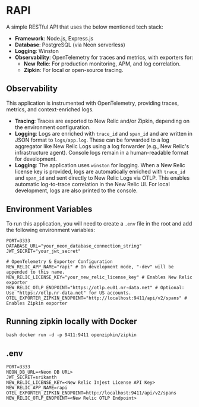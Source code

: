 # RAPI

A simple RESTful API that uses the below mentioned tech stack:

- **Framework**: Node.js, Express.js
- **Database**: PostgreSQL (via Neon serverless)
- **Logging**: Winston
- **Observability**: OpenTelemetry for traces and metrics, with exporters for:
  - **New Relic**: For production monitoring, APM, and log correlation.
  - **Zipkin**: For local or open-source tracing.

## Observability

This application is instrumented with OpenTelemetry, providing traces, metrics, and context-enriched logs.

- **Tracing**: Traces are exported to New Relic and/or Zipkin, depending on the environment configuration.
- **Logging**: Logs are enriched with `trace_id` and `span_id` and are written in JSON format to `logs/app.log`. These can be forwarded to a log aggregator like New Relic Logs using a log forwarder (e.g., New Relic's infrastructure agent). Console logs remain in a human-readable format for development.
- **Logging**: The application uses `winston` for logging. When a New Relic license key is provided, logs are automatically enriched with `trace_id` and `span_id` and sent directly to New Relic Logs via OTLP. This enables automatic log-to-trace correlation in the New Relic UI. For local development, logs are also printed to the console.

## Environment Variables

To run this application, you will need to create a `.env` file in the root and add the following environment variables:

```
PORT=3333
DATABASE_URL="your_neon_database_connection_string"
JWT_SECRET="your_jwt_secret"

# OpenTelemetry & Exporter Configuration
NEW_RELIC_APP_NAME="rapi" # In development mode, "-dev" will be appended to this name.
NEW_RELIC_LICENSE_KEY="your_new_relic_license_key" # Enables New Relic exporter
NEW_RELIC_OTLP_ENDPOINT="https://otlp.eu01.nr-data.net" # Optional: Use "https://otlp.nr-data.net" for US accounts.
OTEL_EXPORTER_ZIPKIN_ENDPOINT="http://localhost:9411/api/v2/spans" # Enables Zipkin exporter
```

## Running zipkin locally with Docker

`bash docker run -d -p 9411:9411 openzipkin/zipkin`

## .env

```properties
PORT=3333
NEON_DB_URL=<Neon DB URL>
JWT_SECRET=srikanth
NEW_RELIC_LICENSE_KEY=<New Relic Injest License API Key>
NEW_RELIC_APP_NAME=rapi
OTEL_EXPORTER_ZIPKIN_ENDPOINT=http://localhost:9411/api/v2/spans
NEW_RELIC_OTLP_ENDPOINT=<New Relic OTLP Endpoint>
```

